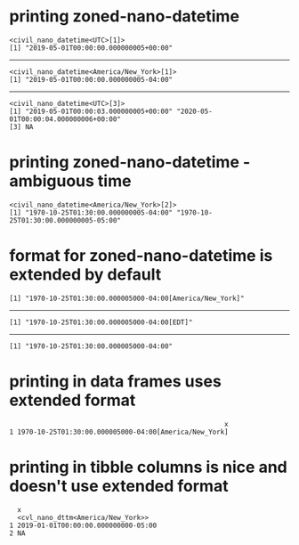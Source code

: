 # printing zoned-nano-datetime

    <civil_nano_datetime<UTC>[1]>
    [1] "2019-05-01T00:00:00.000000005+00:00"

---

    <civil_nano_datetime<America/New_York>[1]>
    [1] "2019-05-01T00:00:00.000000005-04:00"

---

    <civil_nano_datetime<UTC>[3]>
    [1] "2019-05-01T00:00:03.000000005+00:00" "2020-05-01T00:00:04.000000006+00:00"
    [3] NA                                   

# printing zoned-nano-datetime - ambiguous time

    <civil_nano_datetime<America/New_York>[2]>
    [1] "1970-10-25T01:30:00.000000005-04:00" "1970-10-25T01:30:00.000000005-05:00"

# format for zoned-nano-datetime is extended by default

    [1] "1970-10-25T01:30:00.000005000-04:00[America/New_York]"

---

    [1] "1970-10-25T01:30:00.000005000-04:00[EDT]"

---

    [1] "1970-10-25T01:30:00.000005000-04:00"

# printing in data frames uses extended format

                                                          x
    1 1970-10-25T01:30:00.000005000-04:00[America/New_York]

# printing in tibble columns is nice and doesn't use extended format

      x                                  
      <cvl_nano_dttm<America/New_York>>  
    1 2019-01-01T00:00:00.000000000-05:00
    2 NA                                 

